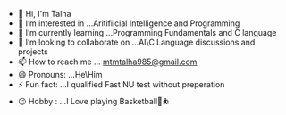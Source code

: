 * 👋 Hi, I'm Talha
* 👀 I’m interested in ...Aritifiicial Intelligence and Programming
* 🌱 I’m currently learning ...Programming Fundamentals and C language
* 💞️ I’m looking to collaborate on ...AI\C Language discussions and projects
* 📫 How to reach me ... mtmtalha985@gmail.com
* 😄 Pronouns: ...He\Him
* ⚡ Fun fact: ...I qualified Fast NU test without preperation
* 😉 Hobby : ...I Love playing Basketball🏀⛹️
